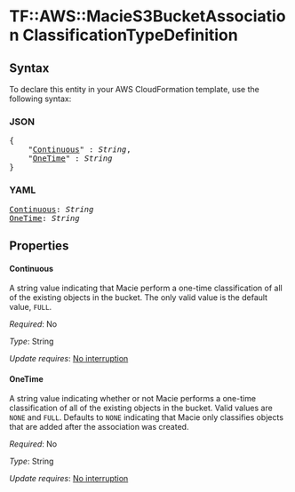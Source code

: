 # TF::AWS::MacieS3BucketAssociation ClassificationTypeDefinition

## Syntax

To declare this entity in your AWS CloudFormation template, use the following syntax:

### JSON

<pre>
{
    "<a href="#continuous" title="Continuous">Continuous</a>" : <i>String</i>,
    "<a href="#onetime" title="OneTime">OneTime</a>" : <i>String</i>
}
</pre>

### YAML

<pre>
<a href="#continuous" title="Continuous">Continuous</a>: <i>String</i>
<a href="#onetime" title="OneTime">OneTime</a>: <i>String</i>
</pre>

## Properties

#### Continuous

A string value indicating that Macie perform a one-time classification of all of the existing objects in the bucket.
The only valid value is the default value, `FULL`.

_Required_: No

_Type_: String

_Update requires_: [No interruption](https://docs.aws.amazon.com/AWSCloudFormation/latest/UserGuide/using-cfn-updating-stacks-update-behaviors.html#update-no-interrupt)

#### OneTime

A string value indicating whether or not Macie performs a one-time classification of all of the existing objects in the bucket.
Valid values are `NONE` and `FULL`. Defaults to `NONE` indicating that Macie only classifies objects that are added after the association was created.

_Required_: No

_Type_: String

_Update requires_: [No interruption](https://docs.aws.amazon.com/AWSCloudFormation/latest/UserGuide/using-cfn-updating-stacks-update-behaviors.html#update-no-interrupt)

